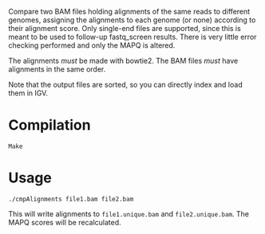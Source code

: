 Compare two BAM files holding alignments of the same reads to different genomes, assigning the alignments to each genome (or none) according to their alignment score. Only single-end files are supported, since this is meant to be used to follow-up fastq_screen results. There is very little error checking performed and only the MAPQ is altered.

The alignments *must* be made with bowtie2. The BAM files *must* have alignments in the same order.

Note that the output files are sorted, so you can directly index and load them in IGV.

Compilation
===========

    Make

Usage
=====

    ./cmpAlignments file1.bam file2.bam

This will write alignments to `file1.unique.bam` and `file2.unique.bam`. The MAPQ scores will be recalculated.
